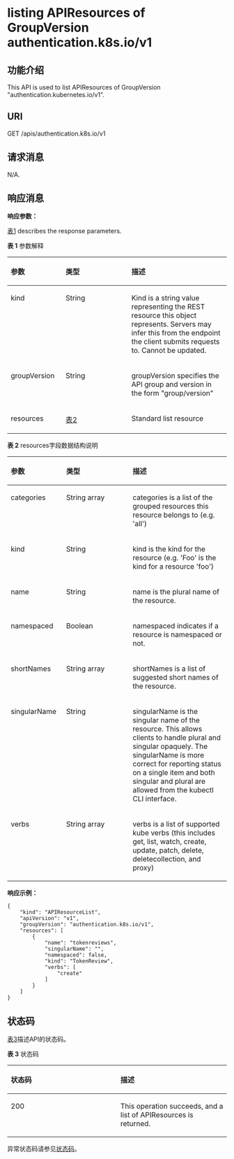 # listing APIResources of GroupVersion authentication.k8s.io/v1<a name="cce_02_0191"></a>

## 功能介绍<a name="section24640658"></a>

This API is used to list APIResources of GroupVersion "authentication.kubernetes.io/v1".

## URI<a name="section20439338"></a>

GET /apis/authentication.k8s.io/v1

## 请求消息<a name="section49736316"></a>

N/A.

## 响应消息<a name="section44973667"></a>

**响应参数：**

[表1](#d0e46889)  describes the response parameters.

**表 1**  参数解释

<a name="d0e46889"></a>
<table><thead align="left"><tr id="row23309850"><th class="cellrowborder" valign="top" width="25%" id="mcps1.2.4.1.1"><p id="p9049715"><a name="p9049715"></a><a name="p9049715"></a>参数</p>
</th>
<th class="cellrowborder" valign="top" width="30%" id="mcps1.2.4.1.2"><p id="p61938284"><a name="p61938284"></a><a name="p61938284"></a>类型</p>
</th>
<th class="cellrowborder" valign="top" width="45%" id="mcps1.2.4.1.3"><p id="p50945069"><a name="p50945069"></a><a name="p50945069"></a>描述</p>
</th>
</tr>
</thead>
<tbody><tr id="row32909919"><td class="cellrowborder" valign="top" width="25%" headers="mcps1.2.4.1.1 "><p id="p48457769"><a name="p48457769"></a><a name="p48457769"></a>kind</p>
</td>
<td class="cellrowborder" valign="top" width="30%" headers="mcps1.2.4.1.2 "><p id="p32765236"><a name="p32765236"></a><a name="p32765236"></a>String</p>
</td>
<td class="cellrowborder" valign="top" width="45%" headers="mcps1.2.4.1.3 "><p id="p36738472"><a name="p36738472"></a><a name="p36738472"></a>Kind is a string value representing the REST resource this object represents. Servers may infer this from the endpoint the client submits requests to. Cannot be updated.</p>
</td>
</tr>
<tr id="row62210792"><td class="cellrowborder" valign="top" width="25%" headers="mcps1.2.4.1.1 "><p id="p5909387"><a name="p5909387"></a><a name="p5909387"></a>groupVersion</p>
</td>
<td class="cellrowborder" valign="top" width="30%" headers="mcps1.2.4.1.2 "><p id="p8898347"><a name="p8898347"></a><a name="p8898347"></a>String</p>
</td>
<td class="cellrowborder" valign="top" width="45%" headers="mcps1.2.4.1.3 "><p id="p49677487"><a name="p49677487"></a><a name="p49677487"></a>groupVersion specifies the API group and version in the form "group/version"</p>
</td>
</tr>
<tr id="row44444202"><td class="cellrowborder" valign="top" width="25%" headers="mcps1.2.4.1.1 "><p id="p43210624"><a name="p43210624"></a><a name="p43210624"></a>resources</p>
</td>
<td class="cellrowborder" valign="top" width="30%" headers="mcps1.2.4.1.2 "><p id="p10399662"><a name="p10399662"></a><a name="p10399662"></a><a href="#d0e46939">表2</a></p>
</td>
<td class="cellrowborder" valign="top" width="45%" headers="mcps1.2.4.1.3 "><p id="p65161549"><a name="p65161549"></a><a name="p65161549"></a>Standard list resource</p>
</td>
</tr>
</tbody>
</table>

**表 2**  resources字段数据结构说明

<a name="d0e46939"></a>
<table><thead align="left"><tr id="row23729842"><th class="cellrowborder" valign="top" width="25.252525252525253%" id="mcps1.2.4.1.1"><p id="p43069063"><a name="p43069063"></a><a name="p43069063"></a>参数</p>
</th>
<th class="cellrowborder" valign="top" width="30.303030303030305%" id="mcps1.2.4.1.2"><p id="p66042064"><a name="p66042064"></a><a name="p66042064"></a>类型</p>
</th>
<th class="cellrowborder" valign="top" width="44.44444444444445%" id="mcps1.2.4.1.3"><p id="p47806966"><a name="p47806966"></a><a name="p47806966"></a>描述</p>
</th>
</tr>
</thead>
<tbody><tr id="row47159008"><td class="cellrowborder" valign="top" width="25.252525252525253%" headers="mcps1.2.4.1.1 "><p id="p61783286"><a name="p61783286"></a><a name="p61783286"></a>categories</p>
</td>
<td class="cellrowborder" valign="top" width="30.303030303030305%" headers="mcps1.2.4.1.2 "><p id="p38390306"><a name="p38390306"></a><a name="p38390306"></a>String array</p>
</td>
<td class="cellrowborder" valign="top" width="44.44444444444445%" headers="mcps1.2.4.1.3 "><p id="p22607049"><a name="p22607049"></a><a name="p22607049"></a>categories is a list of the grouped resources this resource belongs to (e.g. 'all')</p>
</td>
</tr>
<tr id="row2136855"><td class="cellrowborder" valign="top" width="25.252525252525253%" headers="mcps1.2.4.1.1 "><p id="p38867589"><a name="p38867589"></a><a name="p38867589"></a>kind</p>
</td>
<td class="cellrowborder" valign="top" width="30.303030303030305%" headers="mcps1.2.4.1.2 "><p id="p61266979"><a name="p61266979"></a><a name="p61266979"></a>String</p>
</td>
<td class="cellrowborder" valign="top" width="44.44444444444445%" headers="mcps1.2.4.1.3 "><p id="p63678233"><a name="p63678233"></a><a name="p63678233"></a>kind is the kind for the resource (e.g. 'Foo' is the kind for a resource 'foo')</p>
</td>
</tr>
<tr id="row36233189"><td class="cellrowborder" valign="top" width="25.252525252525253%" headers="mcps1.2.4.1.1 "><p id="p49207187"><a name="p49207187"></a><a name="p49207187"></a>name</p>
</td>
<td class="cellrowborder" valign="top" width="30.303030303030305%" headers="mcps1.2.4.1.2 "><p id="p26359214"><a name="p26359214"></a><a name="p26359214"></a>String</p>
</td>
<td class="cellrowborder" valign="top" width="44.44444444444445%" headers="mcps1.2.4.1.3 "><p id="p54721565"><a name="p54721565"></a><a name="p54721565"></a>name is the plural name of the resource.</p>
</td>
</tr>
<tr id="row22732040"><td class="cellrowborder" valign="top" width="25.252525252525253%" headers="mcps1.2.4.1.1 "><p id="p29355921"><a name="p29355921"></a><a name="p29355921"></a>namespaced</p>
</td>
<td class="cellrowborder" valign="top" width="30.303030303030305%" headers="mcps1.2.4.1.2 "><p id="p29019362"><a name="p29019362"></a><a name="p29019362"></a>Boolean</p>
</td>
<td class="cellrowborder" valign="top" width="44.44444444444445%" headers="mcps1.2.4.1.3 "><p id="p1758116"><a name="p1758116"></a><a name="p1758116"></a>namespaced indicates if a resource is namespaced or not.</p>
</td>
</tr>
<tr id="row15823046"><td class="cellrowborder" valign="top" width="25.252525252525253%" headers="mcps1.2.4.1.1 "><p id="p6598388"><a name="p6598388"></a><a name="p6598388"></a>shortNames</p>
</td>
<td class="cellrowborder" valign="top" width="30.303030303030305%" headers="mcps1.2.4.1.2 "><p id="p64707430"><a name="p64707430"></a><a name="p64707430"></a>String array</p>
</td>
<td class="cellrowborder" valign="top" width="44.44444444444445%" headers="mcps1.2.4.1.3 "><p id="p6810501"><a name="p6810501"></a><a name="p6810501"></a>shortNames is a list of suggested short names of the resource.</p>
</td>
</tr>
<tr id="row61294512"><td class="cellrowborder" valign="top" width="25.252525252525253%" headers="mcps1.2.4.1.1 "><p id="p65908477"><a name="p65908477"></a><a name="p65908477"></a>singularName</p>
</td>
<td class="cellrowborder" valign="top" width="30.303030303030305%" headers="mcps1.2.4.1.2 "><p id="p36986410"><a name="p36986410"></a><a name="p36986410"></a>String</p>
</td>
<td class="cellrowborder" valign="top" width="44.44444444444445%" headers="mcps1.2.4.1.3 "><p id="p43109215"><a name="p43109215"></a><a name="p43109215"></a>singularName is the singular name of the resource. This allows clients to handle plural and singular opaquely. The singularName is more correct for reporting status on a single item and both singular and plural are allowed from the kubectl CLI interface.</p>
</td>
</tr>
<tr id="row52438621"><td class="cellrowborder" valign="top" width="25.252525252525253%" headers="mcps1.2.4.1.1 "><p id="p19669874"><a name="p19669874"></a><a name="p19669874"></a>verbs</p>
</td>
<td class="cellrowborder" valign="top" width="30.303030303030305%" headers="mcps1.2.4.1.2 "><p id="p49755939"><a name="p49755939"></a><a name="p49755939"></a>String array</p>
</td>
<td class="cellrowborder" valign="top" width="44.44444444444445%" headers="mcps1.2.4.1.3 "><p id="p3699290"><a name="p3699290"></a><a name="p3699290"></a>verbs is a list of supported kube verbs (this includes get, list, watch, create, update, patch, delete, deletecollection, and proxy)</p>
</td>
</tr>
</tbody>
</table>

**响应示例：**

```
{
    "kind": "APIResourceList",
    "apiVersion": "v1",
    "groupVersion": "authentication.k8s.io/v1",
    "resources": [
        {
            "name": "tokenreviews",
            "singularName": "",
            "namespaced": false,
            "kind": "TokenReview",
            "verbs": [
                "create"
            ]
        }
    ]
}
```

## 状态码<a name="section2109823"></a>

[表3](#d0e47040)描述API的状态码。

**表 3**  状态码

<a name="d0e47040"></a>
<table><thead align="left"><tr id="row4441640"><th class="cellrowborder" valign="top" width="50%" id="mcps1.2.3.1.1"><p id="p24228578"><a name="p24228578"></a><a name="p24228578"></a>状态码</p>
</th>
<th class="cellrowborder" valign="top" width="50%" id="mcps1.2.3.1.2"><p id="p16357792"><a name="p16357792"></a><a name="p16357792"></a>描述</p>
</th>
</tr>
</thead>
<tbody><tr id="row49912779"><td class="cellrowborder" valign="top" width="50%" headers="mcps1.2.3.1.1 "><p id="p16403274"><a name="p16403274"></a><a name="p16403274"></a>200</p>
</td>
<td class="cellrowborder" valign="top" width="50%" headers="mcps1.2.3.1.2 "><p id="p53596806"><a name="p53596806"></a><a name="p53596806"></a>This operation succeeds, and a list of APIResources is returned.</p>
</td>
</tr>
</tbody>
</table>

异常状态码请参见[状态码](状态码.md)。

